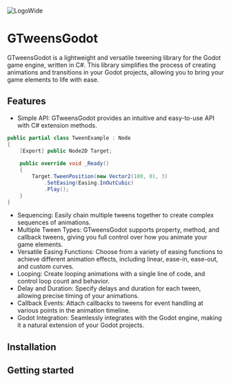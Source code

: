 ![LogoWide](https://github.com/Guillemsc/GTweensGodot/assets/17142208/47920471-52ef-4a5d-8c35-dba2e136fe6b)

# GTweensGodot
GTweensGodot is a lightweight and versatile tweening library for the Godot game engine, written in C#. 
This library simplifies the process of creating animations and transitions in your Godot projects, allowing you to bring your game elements to life with ease.

## Features
- Simple API: GTweensGodot provides an intuitive and easy-to-use API with C# extension methods.
```csharp
public partial class TweenExample : Node
{
    [Export] public Node2D Target;
	
    public override void _Ready()
    {
        Target.TweenPosition(new Vector2(100, 0), 3)
            .SetEasing(Easing.InOutCubic)
            .Play();
    }
}
```
- Sequencing: Easily chain multiple tweens together to create complex sequences of animations.
- Multiple Tween Types: GTweensGodot supports property, method, and callback tweens, giving you full control over how you animate your game elements.
- Versatile Easing Functions: Choose from a variety of easing functions to achieve different animation effects, including linear, ease-in, ease-out, and custom curves.
- Looping: Create looping animations with a single line of code, and control loop count and behavior.
- Delay and Duration: Specify delays and duration for each tween, allowing precise timing of your animations.
- Callback Events: Attach callbacks to tweens for event handling at various points in the animation timeline.
- Godot Integration: Seamlessly integrates with the Godot engine, making it a natural extension of your Godot projects.

## Installation

## Getting started
